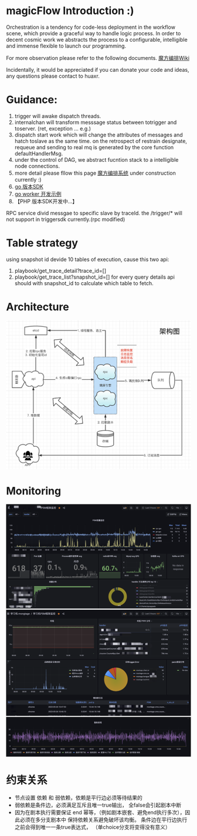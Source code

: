 # magicFlow Introduction :)

Orchestration is a tendency for code-less deployment in the workflow scene,
which provide a graceful way to handle logic process. In order to decent 
cosmic work we abstracts the process to a configurable, intelligible and immense
flexible to launch our programming.

For more observation please refer to the following documents.
[魔方编排Wiki](https://wiki.xxx.com/pages/viewpage.action?pageId=146264643)

Incidentally, it would be appreciated if you can donate your code and ideas, any questions
please contact to huaxr.

# Guidance:
1. trigger will awake dispatch threads.
2. internalchan will transform messsage status between totrigger and toserver. (ret, exception ... e.g.)
3. dispatch start work which will change the attributes of messages and hatch toslave as the same time.
   on the retrospect of restrain designate, requeue and sending to real mq is generated by the core function defaultHandlerMsg.
4. under the control of DAG, we abstract fucntion stack to a intelligible node connections. 
5. more detail please fllow this page [魔方编排系统](https://flow.xesv5.com/#/g6)  under construction currently :)
6. [go 版本SDK](https://github.com/huaxr/flowsdk-go) 
7. [go worker 开发示例](https://github.com/huaxr/worker-example)
8. 【PHP 版本SDK开发中...】


RPC service divid messgae to specific slave by traceId.
the /trigger/* will not support in triggersdk currently.(rpc modified)


# Table strategy
using snapshot id devide 10 tables of execution, cause this two api:
1. playbook/get_trace_detail?trace_id=[]
2. playbook/get_trace_list?snapshot_id=[]
for every query details api should with snapshot_id to calculate which table to fetch.

# Architecture
![架构图](static/imgs/后端架构.png)

# Monitoring
![监控大盘](static/imgs/1.png)
![监控大盘](static/imgs/2.png)
![监控大盘](static/imgs/3.png)


# 约束关系
- 节点设置 依赖 和 弱依赖，依赖是平行边必须等待结果的
- 弱依赖是条件边，必须满足互斥且唯一true输出， 全false会引起剧本中断
- 因为在剧本执行需要保证 end 幂等，（例如剧本嵌套、避免end执行多次），因此必须在多分支剧本中
 保持依赖关系避免破坏该均衡。 条件边在平行边执行之前会得到唯一一条true表达式， （单choice分支将变得没有意义）
 
